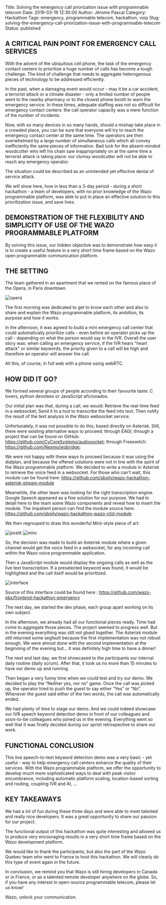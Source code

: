Title: Solving the emergency call priorization issue with programmable telecom
Date: 2019-03-19 12:30:00
Author: Jérome Pascal
Category: Hackathon
Tags: emergency, programmable telecom, hackathon, voip
Slug: solving-the-emergency-call-priorization-issue-with-programmable-telecom
Status: published



## A CRITICAL PAIN POINT FOR EMERGENCY CALL SERVICES

With the advent of the ubiquitous cell phone, the task of the emergency contact centers to prioritize a huge number of calls has become a tough challenge. The kind of challenge that needs to aggregate heterogenous pieces of technology to be addressed efficiently.

In the past, when a damaging event would occur - may it be a car accident, a terrorist attack or a climate disaster - only a limited number of people went to the nearby pharmacy or to the closest phone booth to warn the emergency service. In these times, adequate staffing was not so difficult for emergency contact centers: the call operator capacity was a mere function of the number of incidents. 

Now, with so many devices in so many hands, should a mishap take place in a crowded place, you can be sure that everyone will try to reach the emergency contact center at the same time. The operators are then overwhelmed by a large number of simultaneous calls which all convey inefficiently the same pieces of information. Bad luck for the absent-minded woodcutter who left his chain saw inappropriately on at the same time a terrorist attack is taking place: our clumsy woodcutter will not be able to reach any emergency operator. 

The situation could be described as an unintended yet effective denial of service attack.

We will show here, how in less than a 3-day period - during a short hackathon - a team of developers, with no prior knowledge of the Wazo programmable platform, was able to put in place an effective solution to this prioritization issue, and save lives. 


## DEMONSTRATION OF THE FLEXIBILITY AND SIMPLICITY OF USE OF THE WAZO PROGRAMMABLE PLATFORM

By solving this issue, our hidden objective was to demonstrate how easy it is to create a useful feature in a very short time frame based on the Wazo open programmable communication platform.


## THE SETTING

The team gathered in an apartment that we rented on the famous place of the Opera, in Paris downtown.

![opera](https://github.com/wazo-pbx/xivo-blog/raw/emergency/content/public/hackathon/2.png)


The first morning was dedicated to get to know each other and also to share and explain the Wazo programmable platform, its ambition, its purpose and how it works.

In the afternoon, it was agreed to build a mini emergency call center that could automatically prioritize calls - even before an operator picks up the call - depending on what the person would say in the IVR. Overall the user story was: when calling an emergency service, if the IVR hears "heart attack" or similar keywords, the priority given to a call will be high and therefore an operator will answer the call.

All this, of course, in full web with a phone using webRTC.


## HOW DID IT GO? 

We formed several groups of people according to their favourite taste: C lovers, python devotees or JavaScript aficionados.

Our initial plan was that, during a call, we would:
Retrieve the real-time feed in a websocket;
Send it to a tool to transcribe the feed into text;
Then notify the result of the text analysis in the Wazo websocket service.

Unfortunately, it was not possible to do this, based directly on Asterisk. Still, there were existing alternative ways to proceed: 
through EAGI;
through a project that can be found on GitHub: https://github.com/CyCoreSystems/audiosocket;
through Freeswitch: https://github.com/Nexmo/wsbridge;

We were not happy with these ways to proceed because it was using the dialplan, and because the offered solutions were not in line with the spirit of the Wazo programmable platform. We decided to write a module in Asterisk to retrieve the voice feed in a websocket.
For those who can’t wait, this module can be found here: https://github.com/sboily/wazo-hackathon-asterisk-stream-module

Meanwhile, the other team was looking for the right transcription engine. Google Speech appeared as a fine solution for our purpose. We had to detail here to the team some Wazo components and reveal how to insert the module. The impatient person can find the module source here: https://github.com/sboily/wazo-hackathon-wazo-ctid-module

We then regrouped to draw this wonderful Miró-style piece of art:


![postit](https://github.com/wazo-pbx/xivo-blog/raw/emergency/content/public/hackathon/3.png)
![miro](https://github.com/wazo-pbx/xivo-blog/raw/emergency/content/public/hackathon/2.png)


So, the decision was made to build an Asterisk module where a given channel would get the voice feed in a websocket, for any incoming call within the Wazo voice programmable application.

Then a JavaScript module would display the ongoing calls as well as the live text transcription. If a preselected keyword was found, it would be highlighted and the call itself would be prioritized.

![interface](https://github.com/wazo-pbx/xivo-blog/raw/emergency/content/public/hackathon/1.png)

Source of this interface could be found here : https://github.com/wazo-pbx/frontend-hackathon-emergency 

The next day, we started the dev phase, each group apart working on its own subject.

In the afternoon, we already had all our functional pieces ready. Time had come to aggregate those pieces. The project seemed to progress well. But in the evening everything was still not glued together. The Asterisk module still returned some segfault because the first implementation was not robust enough. We were almost done with the second implementation at the beginning of the evening but… it was definitely high time to have a dinner! 

The next and last day, we first showcased to the participants our internal daily routine (daily scrum). After that, it took us no more than 15 minutes to have our demo up and running. 

Then began a very funny time when we could test and try our demo. We decided to play the “Neither yes, nor no” game. Once the call was picked up, the operator tried to push the guest to say either “Yes” or “No”. Whenever the guest said either of the two words, the call was automatically ended. 

We had plenty of time to stage our demo. And we could indeed showcase our IVR speech keyword detection demo in front of our colleagues and soon-to-be colleagues who joined us in the evening. Everything went so well that it was finally decided during our sprint retrospective to share our work.


## FUNCTIONAL CONCLUSION

This live speech-to-text keyword detection demo was a very basic - yet useful - way to help emergency call centers enhance the quality of their services. With the Wazo programmable platform, we offer the opportunity to develop much more sophisticated ways to deal with peak visitor encumbrance, including automatic platform scaling, location-based sorting and routing, coupling IVR and AI, … 


## KEY TAKEAWAYS

We had a lot of fun during these three days and were able to meet talented and really nice developers. It was a great opportunity to share our passion for our project.

The functional output of this hackathon was quite interesting and allowed us to produce very encouraging results in a very short time frame based on the Wazo development platform.

We would like to thank the participants, but also the part of the Wazo Quebec team who went to France to host this hackathon. We will clearly do this type of event again in the future.



In conclusion, we remind you that Wazo is still hiring developers in Canada or in France, or as a talented remote developer anywhere on the globe. So, if you have any interest in open-source programmable telecom, please let us know!

Wazo, unlock your communication.
